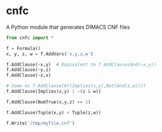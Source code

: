 # cnfc
A Python module that generates DIMACS CNF files

```python
from cnfc import *

f = Formula()
x, y, z, w = f.AddVars('x,y,z,w')

f.AddClause(~x,y)  # Equivalent to f.AddClause(And(~x,y))
f.AddClause(~y,z)
f.AddClause(~z,x)

# Same as f.AddClause(Or(Implies(x,y),Not(And(z,w))))
f.AddClause(Implies(x,y) | ~(z & w))

f.AddClause(NumTrue(x,y,z) >= 1)

f.AddClause(Tuple(x,y) < Tuple(z,w))

f.Write('/tmp/myfile.cnf')
```